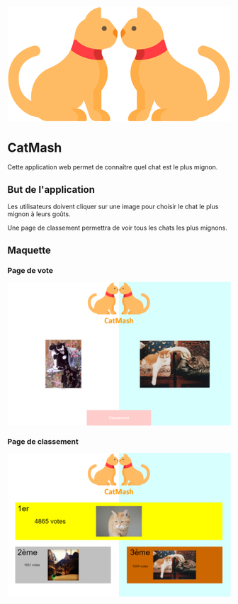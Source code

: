 ![](Mockup/assets/logo.png)

# CatMash

Cette application web permet de connaître quel chat est le plus mignon.

## But de l'application

Les utilisateurs doivent cliquer sur une image pour choisir le chat le plus mignon à leurs goûts.

Une page de classement permettra de voir tous les chats les plus mignons.

## Maquette

### Page de vote

![](Mockup/pages/premiere_page_de_vote.png)

### Page de classement

![](Mockup/pages/classement.png)